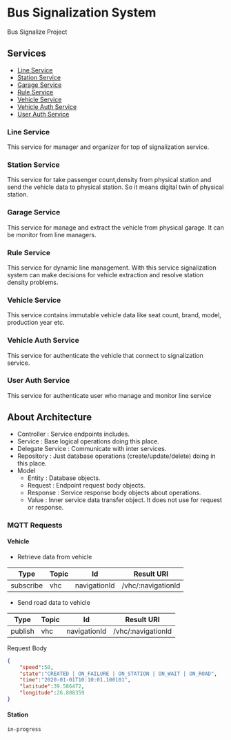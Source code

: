 # Bus Signalization System
Bus Signalize Project

## Services
* [Line Service](#line-service)
* [Station Service](#station-service)
* [Garage Service](#station-service)
* [Rule Service](#rule-service)
* [Vehicle Service](#vehicle-service)
* [Vehicle Auth Service](#vehicle-auth-service)
* [User Auth Service](#user-auth-service)


### Line Service

This service for manager and organizer for top of signalization service. 

### Station Service

This service for take passenger count,density from physical station and send the vehicle data to physical station. So it means digital twin of physical station.

### Garage Service

This service for manage and extract the vehicle from physical garage. It can be monitor from line managers.

### Rule Service

This service for dynamic line management. With this service signalization system can make decisions for vehicle extraction and resolve station density problems.

### Vehicle Service

This service contains immutable vehicle data like seat count, brand, model, production year etc.

### Vehicle Auth Service

This service for authenticate the vehicle that connect to signalization service.

### User Auth Service

This service for authenticate user who manage and monitor line service


## About Architecture

* Controller : Service endpoints includes.
* Service : Base logical operations doing this place.
* Delegate Service : Communicate with inter services.
* Repository : Just database operations (create/update/delete) doing in this place.
* Model
    * Entity : Database objects.
    * Request : Endpoint request body objects.
    * Response : Service response body objects about operations.
    * Value : Inner service data transfer object. It does not use for request or response.
    
    
    
### MQTT Requests

#### Vehicle

* Retrieve data from vehicle

| Type      | Topic | Id           | Result URI
| --------- | ----- | ------------ | ------------------
| subscribe | vhc   | navigationId | /vhc/:navigationId


* Send road data to vehicle

| Type    | Topic | Id           | Result URI         |
| ------- | ----- | ------------ | ------------------ |
| publish | vhc   | navigationId | /vhc/:navigationId |

Request Body

```json
{
	"speed":50,
	"state":"CREATED | ON_FAILURE | ON_STATION | ON_WAIT | ON_ROAD",
	"time":"2020-01-01T10:10:01.100101",
	"latitude":39.586472,
	"longitude":26.808359
}
```

#### Station

```in-progress```